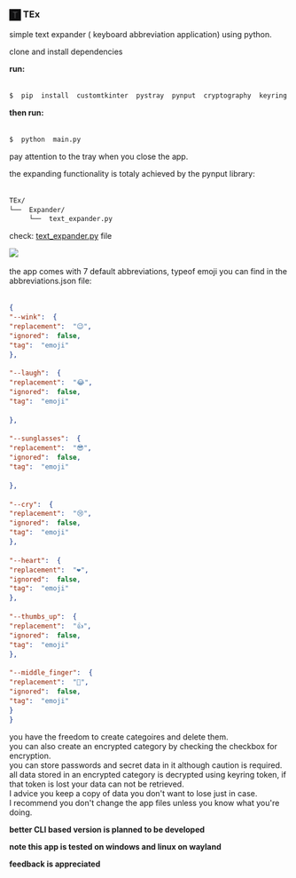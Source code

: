 ### <img alt="Icon" width="21" style="vertical-align: middle;" src="https://raw.githubusercontent.com/gravadox/TEx/refs/heads/main/icon.png"> TEx

simple text expander ( keyboard abbreviation application) using python.

clone and install dependencies </br>

**run:**

```bash

$  pip  install  customtkinter  pystray  pynput  cryptography  keyring  psutil  notify-py

```

  

**then run:**

```bash

$  python  main.py

```

  

pay attention to the tray when you close the app.

  

the expanding functionality is totaly achieved by the pynput library:

```bash

TEx/
└──  Expander/
     └──  text_expander.py

```
check: [text_expander.py](https://github.com/gravadox/TEx/blob/main/Expander/Text_expander.py) file

![](https://raw.githubusercontent.com/gravadox/TEx/refs/heads/main/screenshots/icon.png)

the app comes with 7 default abbreviations, typeof emoji you can find in the abbreviations.json file:

```json

{
"--wink":  {
"replacement":  "😉",
"ignored":  false,
"tag":  "emoji"
},

"--laugh":  {
"replacement":  "😂",
"ignored":  false,
"tag":  "emoji"

},

"--sunglasses":  {
"replacement":  "😎",
"ignored":  false,
"tag":  "emoji"

},

"--cry":  {
"replacement":  "😢",
"ignored":  false,
"tag":  "emoji"
},

"--heart":  {
"replacement":  "❤️",
"ignored":  false,
"tag":  "emoji"
},

"--thumbs_up":  {
"replacement":  "👍",
"ignored":  false,
"tag":  "emoji"
},

"--middle_finger":  {
"replacement":  "🖕",
"ignored":  false,
"tag":  "emoji"
}
}

```

you have the freedom to create categoires and delete them.<br>
you can also create an encrypted category by checking the checkbox for encryption.<br>
you can store passwords and secret data in it although caution is required.<br>
all data stored in an encrypted category is decrypted using keyring token, if that token is lost your data can not be retrieved.<br>
I advice you keep a copy of data you don't want to lose just in case.<br>
I recommend you don't change the app files unless you know what you're doing.

**better CLI based version is planned to be developed**

**note this app is tested on windows and linux on wayland**

**feedback is appreciated**

